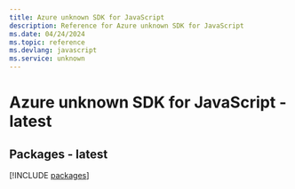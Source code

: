 ```yaml
---
title: Azure unknown SDK for JavaScript
description: Reference for Azure unknown SDK for JavaScript
ms.date: 04/24/2024
ms.topic: reference
ms.devlang: javascript
ms.service: unknown
---
```

# Azure unknown SDK for JavaScript - latest
## Packages - latest
[!INCLUDE [packages](unknown-index.md)]